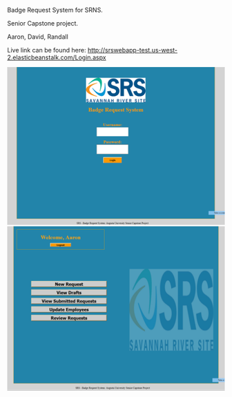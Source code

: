 Badge Request System for SRNS.

Senior Capstone project.

Aaron, David, Randall

Live link can be found here: http://srswebapp-test.us-west-2.elasticbeanstalk.com/Login.aspx


![ScreenShot](https://github.com/BadgeRequestSystem/SRSWebApp/blob/PostSemesterUpdates/Images/Screenshot_1.png)
![ScreenShot](https://github.com/BadgeRequestSystem/SRSWebApp/blob/PostSemesterUpdates/Images/Screenshot_2.png)
